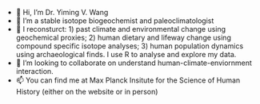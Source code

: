 - 👋 Hi, I’m Dr. Yiming V. Wang
- 👀 I’m a stable isotope biogeochemist and paleoclimatologist
- 🌱 I reconsturct: 1) past climate and environmental change using geochemical proxies; 2) human dietary and lifeway change using compound specific isotope analyses; 3) human population dynamics using archaeological finds. I use R to analyse and explore my data.
- 💞️ I’m looking to collaborate on understand human-climate-enviornment interaction.
- 📫 You can find me at Max Planck Insitute for the Science of Human History (either on the website or in person)

<!---
alsjmonsoon/alsjmonsoon is a ✨ special ✨ repository because its `README.md` (this file) appears on your GitHub profile.
You can click the Preview link to take a look at your changes.
--->
